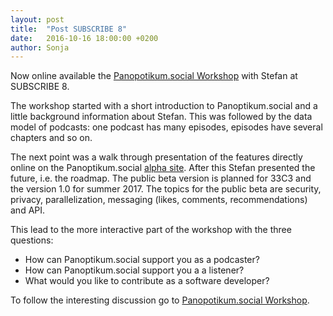 ```yaml
---
layout: post
title:  "Post SUBSCRIBE 8"
date:   2016-10-16 18:00:00 +0200
author: Sonja
---
```


Now online available the [Panopotikum.social Workshop](https://www.youtube.com/watch?v=VAglItKATug&list=PLIoqMTM7qDWr4jEWJ0WMQAdCFDSuk-ZJo&index=23) with Stefan at SUBSCRIBE 8.

The workshop started with a short introduction to Panoptikum.social and a little background information about Stefan. This was followed by the data model of podcasts: one podcast has many episodes, episodes have several chapters and so on.

The next point was a walk through presentation of the features directly online on the Panoptikum.social [alpha site](https://panoptikum.social). After this Stefan presented the future, i.e. the roadmap. The public beta version is planned for 33C3 and the version 1.0 for summer 2017. The topics for the public beta are security, privacy, parallelization, messaging (likes, comments, recommendations) and API.

This lead to the more interactive part of the workshop with the three questions:

* How can Panoptikum.social support you as a podcaster?
* How can Panoptikum.social support you a a listener?
* What would you like to contribute as a software developer?

To follow the interesting discussion go to [Panopotikum.social Workshop](https://www.youtube.com/watch?v=VAglItKATug&list=PLIoqMTM7qDWr4jEWJ0WMQAdCFDSuk-ZJo&index=23).
